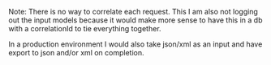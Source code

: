 Note: There is no way to correlate each request. This I am also not logging out the input models because it would make more sense to have this in a db with a correlationId to tie everything together.

In a production environment I would also take json/xml as an input and have export to json and/or xml on completion.
